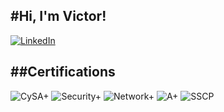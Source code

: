 #Hi, I'm Victor!
---
[![LinkedIn](https://img.shields.io/badge/-LinkedIn-0077B5?style=flat&logo=linkedin&logoColor=white)](https://www.linkedin.com/in/vic1101/)

##Certifications
---
![CySA+](https://img.shields.io/badge/CompTIA-CySA+-blue?logo=comptia&logoColor=white&style=flat)
![Security+](https://img.shields.io/badge/CompTIA-Security+-red?logo=comptia&logoColor=white&style=flat)
![Network+](https://img.shields.io/badge/CompTIA-Network+-orange?logo=comptia&logoColor=white&style=flat)
![A+](https://img.shields.io/badge/CompTIA-A+-black?logo=comptia&logoColor=white&style=flat)
![SSCP](https://img.shields.io/badge/ISC2-SSCP-green?logo=isc2&logoColor=white&style=flat)
